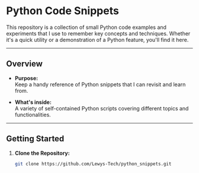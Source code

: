 # Python Code Snippets

This repository is a collection of small Python code examples and experiments that I use to remember key concepts and techniques. Whether it's a quick utility or a demonstration of a Python feature, you'll find it here.

---

## Overview

- **Purpose:**  
  Keep a handy reference of Python snippets that I can revisit and learn from.

- **What's inside:**  
  A variety of self-contained Python scripts covering different topics and functionalities.

---

## Getting Started

1. **Clone the Repository:**
   ```sh
   git clone https://github.com/Lewys-Tech/python_snippets.git
